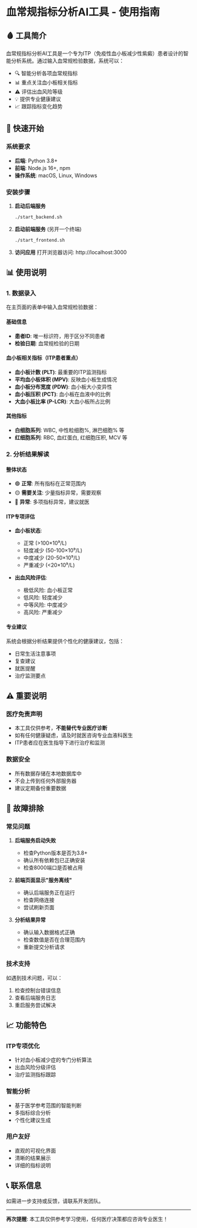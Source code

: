 # 血常规指标分析AI工具 - 使用指南

## 🩸 工具简介

血常规指标分析AI工具是一个专为ITP（免疫性血小板减少性紫癜）患者设计的智能分析系统。通过输入血常规检验数据，系统可以：

- 🔍 智能分析各项血常规指标
- 📊 重点关注血小板相关指标
- ⚠️ 评估出血风险等级
- 💡 提供专业健康建议
- 📈 跟踪指标变化趋势

## 🚀 快速开始

### 系统要求

- **后端**: Python 3.8+
- **前端**: Node.js 16+, npm
- **操作系统**: macOS, Linux, Windows

### 安装步骤

1. **启动后端服务**
   ```bash
   ./start_backend.sh
   ```
   
2. **启动前端服务** (另开一个终端)
   ```bash
   ./start_frontend.sh
   ```

3. **访问应用**
   打开浏览器访问: http://localhost:3000

## 📊 使用说明

### 1. 数据录入

在主页面的表单中输入血常规检验数据：

#### 基础信息
- **患者ID**: 唯一标识符，用于区分不同患者
- **检验日期**: 血常规检验的日期

#### 血小板相关指标（ITP患者重点）
- **血小板计数 (PLT)**: 最重要的ITP监测指标
- **平均血小板体积 (MPV)**: 反映血小板生成情况
- **血小板分布宽度 (PDW)**: 血小板大小变异性
- **血小板压积 (PCT)**: 血小板在血液中的比例
- **大血小板比率 (P-LCR)**: 大血小板所占比例

#### 其他指标
- **白细胞系列**: WBC, 中性粒细胞%, 淋巴细胞% 等
- **红细胞系列**: RBC, 血红蛋白, 红细胞压积, MCV 等

### 2. 分析结果解读

#### 整体状态
- 🟢 **正常**: 所有指标在正常范围内
- 🟡 **需要关注**: 少量指标异常，需要观察
- 🔴 **异常**: 多项指标异常，建议就医

#### ITP专项评估
- **血小板状态**: 
  - 正常 (>100×10⁹/L)
  - 轻度减少 (50-100×10⁹/L)
  - 中度减少 (20-50×10⁹/L)
  - 严重减少 (<20×10⁹/L)

- **出血风险评估**:
  - 极低风险: 血小板正常
  - 低风险: 轻度减少
  - 中等风险: 中度减少
  - 高风险: 严重减少

#### 专业建议
系统会根据分析结果提供个性化的健康建议，包括：
- 日常生活注意事项
- 复查建议
- 就医提醒
- 治疗监测要点

## ⚠️ 重要说明

### 医疗免责声明
- 本工具仅供参考，**不能替代专业医疗诊断**
- 如有任何健康疑虑，请及时就医咨询专业血液科医生
- ITP患者应在医生指导下进行治疗和监测

### 数据安全
- 所有数据存储在本地数据库中
- 不会上传到任何外部服务器
- 建议定期备份重要数据

## 🔧 故障排除

### 常见问题

1. **后端服务启动失败**
   - 检查Python版本是否为3.8+
   - 确认所有依赖包已正确安装
   - 检查8000端口是否被占用

2. **前端页面显示"服务离线"**
   - 确认后端服务正在运行
   - 检查网络连接
   - 尝试刷新页面

3. **分析结果异常**
   - 确认输入数据格式正确
   - 检查数值是否在合理范围内
   - 重新提交分析请求

### 技术支持

如遇到技术问题，可以：
1. 检查控制台错误信息
2. 查看后端服务日志
3. 重启服务尝试解决

## 📈 功能特色

### ITP专项优化
- 针对血小板减少症的专门分析算法
- 出血风险分级评估
- 治疗监测指标跟踪

### 智能分析
- 基于医学参考范围的智能判断
- 多指标综合分析
- 个性化建议生成

### 用户友好
- 直观的可视化界面
- 清晰的结果展示
- 详细的指标说明

## 📞 联系信息

如需进一步支持或反馈，请联系开发团队。

---

**再次提醒**: 本工具仅供参考学习使用，任何医疗决策都应咨询专业医生！



